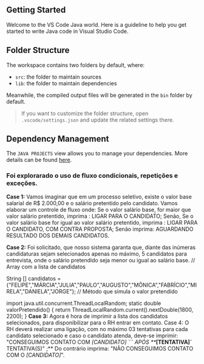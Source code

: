 ## Getting Started

Welcome to the VS Code Java world. Here is a guideline to help you get started to write Java code in Visual Studio Code.

## Folder Structure

The workspace contains two folders by default, where:

- `src`: the folder to maintain sources
- `lib`: the folder to maintain dependencies

Meanwhile, the compiled output files will be generated in the `bin` folder by default.

> If you want to customize the folder structure, open `.vscode/settings.json` and update the related settings there.

## Dependency Management

The `JAVA PROJECTS` view allows you to manage your dependencies. More details can be found [here](https://github.com/microsoft/vscode-java-dependency#manage-dependencies).

### Foi explorarado o uso de fluxo condicionais, repetições e exceções.
**Case 1:** Vamos imaginar que em um processo seletivo, existe o valor base salarial de R$ 2.000,00 e o salário pretentido pelo candidato. Vamos elaborar um controle de fluxo onde:
Se o valor salário base, for maior que valor salário pretentido, imprima : LIGAR PARA O CANDIDATO;
Senão, Se o valor salário base for igual ao valor salário pretentido, imprima : LIGAR PARA O CANDIDATO, COM CONTRA PROPOSTA;
Senão imprima: AGUARDANDO RESULTADO DOS DEMAIS CANDIDATOS.

**Case 2:** Foi solicitado, que nosso sistema garanta que, diante das inúmeras candidaturas sejam selecionados apenas no máximo, 5 candidatos para entrevista, onde o salário pretendido seja menor ou igual ao salário base.
// Array com a lista de candidatos

String [] candidatos = {"FELIPE","MÁRCIA","JULIA","PAULO","AUGUSTO","MÔNICA","FABRÍCIO","MIRELA","DANIELA","JORGE"};
// Método que simula o valor pretendido

import java.util.concurrent.ThreadLocalRandom;
static double valorPretendido() {
     return ThreadLocalRandom.current().nextDouble(1800, 2200);
}
**Case 3:** Agora é hora de imprimir a lista dos candidatos selecionados, para disponibilizar para o RH entrar em contato.
Case 4: O RH deverá realizar uma ligação, com no máximo 03 tentativas para cada candidato selecionado e caso o candidato atenda, deve-se imprimir:
"CONSEGUIMOS CONTATO COM _[CANDIDATO] ``` APÓS **_**[TENTATIVA]`** TENTATIVA(S)" ;**
Do contrário imprima: "NÃO CONSEGUIMOS CONTATO COM O _[CANDIDATO]_".

